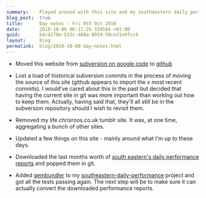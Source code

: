 ```yaml
---
summary:    Played around with this site and my southeastern daily performance report project.
blog_post:  true
title:      Day notes - Fri 8th Oct 2010
date:       2010-10-09 06:11:26.334594 +01:00
guid:       b4c4279e-533c-468a-8959-50ce31e9fcc9
layout:     blog
permalink:  blog/2010-10-08-day-notes.html
---
```


* Moved this website from [subversion on google code](http://chrisroos.googlecode.com/svn/trunk/websites/chrisroos.co.uk/) to [github](http://github.com/chrisroos/chrisroos.co.uk)

* Lost a load of historical subversion commits in the process of moving the source of this site (github appears to import the x most recent commits).  I would've cared about this in the past but decided that having the current site in git was more important than working out how to keep them.  Actually, having said that, they'll all still be in the subversion repository should I wish to revisit them.

* Removed my life.chrisroos.co.uk tumblr site.  It was, at one time, aggregating a bunch of other sites.

* Updated a few things on this site - mainly around what I'm up to these days.

* Downloaded the last months worth of [south eastern's daily performance reports](http://www.southeasternrailway.co.uk/your-journey/daily-performance/) and popped them in git.

* Added [gembundler](http://gembundler.com) to my [southeastern-daily-performance](http://github.com/chrisroos/southeastern-daily-performance) project and got all the tests passing again.  The next step will be to make sure it can actually convert the downloaded performance reports.
